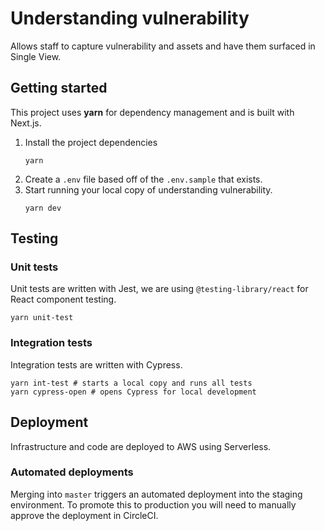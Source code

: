# Understanding vulnerability
Allows staff to capture vulnerability and assets and have them surfaced in Single View.

## Getting started
This project uses **yarn** for dependency management and is built with Next.js.

1. Install the project dependencies
   ```
   yarn
   ```
2. Create a `.env` file based off of the `.env.sample` that exists.
2. Start running your local copy of understanding vulnerability.
   ```
   yarn dev
   ```

## Testing

### Unit tests
Unit tests are written with Jest, we are using `@testing-library/react` for React component testing.

```(bash)
yarn unit-test
```

### Integration tests
Integration tests are written with Cypress.

```(bash)
yarn int-test # starts a local copy and runs all tests
yarn cypress-open # opens Cypress for local development
```

## Deployment
Infrastructure and code are deployed to AWS using Serverless.

### Automated deployments
Merging into `master` triggers an automated deployment into the staging environment.
To promote this to production you will need to manually approve the deployment in CircleCI.

